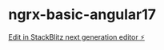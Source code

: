 # ngrx-basic-angular17

[Edit in StackBlitz next generation editor ⚡️](https://stackblitz.com/~/github.com/vigneshnithyanandan/ngrx-basic-angular17)